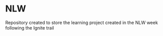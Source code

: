 # NLW
Repository created to store the learning project created in the NLW week following the Ignite trail
